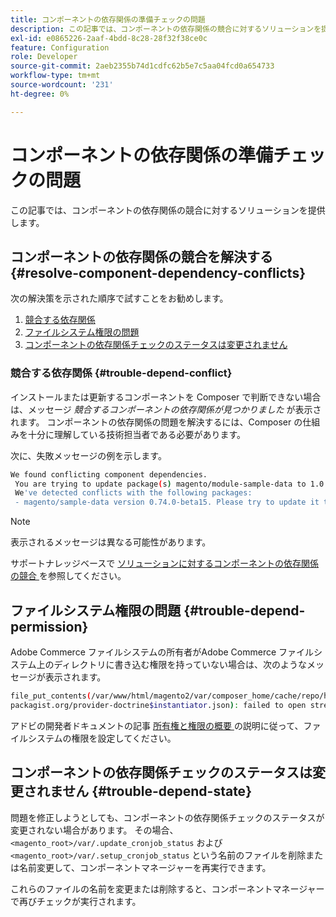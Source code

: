 ```yaml
---
title: コンポーネントの依存関係の準備チェックの問題
description: この記事では、コンポーネントの依存関係の競合に対するソリューションを提供します。
exl-id: e0865226-2aaf-4bdd-8c28-28f32f38ce0c
feature: Configuration
role: Developer
source-git-commit: 2aeb2355b74d1cdfc62b5e7c5aa04fcd0a654733
workflow-type: tm+mt
source-wordcount: '231'
ht-degree: 0%

---
```


# コンポーネントの依存関係の準備チェックの問題

この記事では、コンポーネントの依存関係の競合に対するソリューションを提供します。

## コンポーネントの依存関係の競合を解決する {#resolve-component-dependency-conflicts}

次の解決策を示された順序で試すことをお勧めします。

1. [競合する依存関係](#trouble-depend-conflict)
1. [ファイルシステム権限の問題](#trouble-depend-permission)
1. [コンポーネントの依存関係チェックのステータスは変更されません](#trouble-depend-state)

### 競合する依存関係 {#trouble-depend-conflict}

インストールまたは更新するコンポーネントを Composer で判断できない場合は、メッセージ *競合するコンポーネントの依存関係が見つかりました* が表示されます。 コンポーネントの依存関係の問題を解決するには、Composer の仕組みを十分に理解している技術担当者である必要があります。

次に、失敗メッセージの例を示します。

```bash
We found conflicting component dependencies.
 You are trying to update package(s) magento/module-sample-data to 1.0.0-beta
 We've detected conflicts with the following packages:
 - magento/sample-data version 0.74.0-beta15. Please try to update it to one of the following package versions: 0.74.0-beta16, 0.74.0-beta14, 0.74.0-beta13, 0.74.0-beta12, 0.74.0-beta11, 0.74.0-beta10, 0.74.0-beta9, 0.74.0-beta8, 0.74.0-beta7
```

>[!NOTE]
>
>表示されるメッセージは異なる可能性があります。

サポートナレッジベースで [ ソリューションに対するコンポーネントの依存関係の競合 ](/help/troubleshooting/miscellaneous/conflicting-component-dependencies.md) を参照してください。

## ファイルシステム権限の問題 {#trouble-depend-permission}

Adobe Commerce ファイルシステムの所有者がAdobe Commerce ファイルシステム上のディレクトリに書き込む権限を持っていない場合は、次のようなメッセージが表示されます。

```bash
file_put_contents(/var/www/html/magento2/var/composer_home/cache/repo/https---
packagist.org/provider-doctrine$instantiator.json): failed to open stream: Permission denied
```

アドビの開発者ドキュメントの記事 [ 所有権と権限の概要 ](https://experienceleague.adobe.com/ja/docs/commerce-operations/installation-guide/prerequisites/file-system/overview) の説明に従って、ファイルシステムの権限を設定してください。

## コンポーネントの依存関係チェックのステータスは変更されません {#trouble-depend-state}

問題を修正しようとしても、コンポーネントの依存関係チェックのステータスが変更されない場合があります。 その場合、`<magento_root>/var/.update_cronjob_status` および `<magento_root>/var/.setup_cronjob_status` という名前のファイルを削除または名前変更して、コンポーネントマネージャーを再実行できます。

これらのファイルの名前を変更または削除すると、コンポーネントマネージャーで再びチェックが実行されます。
